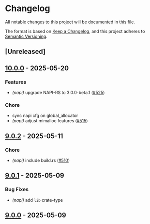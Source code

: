 # Changelog

All notable changes to this project will be documented in this file.

The format is based on [Keep a Changelog](https://keepachangelog.com/en/1.0.0/),
and this project adheres to [Semantic Versioning](https://semver.org/spec/v2.0.0.html).

## [Unreleased]

## [10.0.0](https://github.com/oxc-project/oxc-resolver/compare/oxc_resolver_napi-v9.0.2...oxc_resolver_napi-v10.0.0) - 2025-05-20

### <!-- 0 -->Features

- *(napi)* upgrade NAPI-RS to 3.0.0-beta.1 ([#525](https://github.com/oxc-project/oxc-resolver/pull/525))

### <!-- 7 -->Chore

- sync napi cfg on global_allocator
- *(napi)* adjust mimalloc features ([#515](https://github.com/oxc-project/oxc-resolver/pull/515))

## [9.0.2](https://github.com/oxc-project/oxc-resolver/compare/oxc_resolver_napi-v9.0.1...oxc_resolver_napi-v9.0.2) - 2025-05-11

### <!-- 7 -->Chore

- *(napi)* include build.rs ([#510](https://github.com/oxc-project/oxc-resolver/pull/510))

## [9.0.1](https://github.com/oxc-project/oxc-resolver/compare/oxc_resolver_napi-v9.0.0...oxc_resolver_napi-v9.0.1) - 2025-05-09

### <!-- 1 -->Bug Fixes

- *(napi)* add `lib` crate-type

## [9.0.0](https://github.com/oxc-project/oxc-resolver/releases/tag/oxc_napi_resolver-9.0.0) - 2025-05-09
